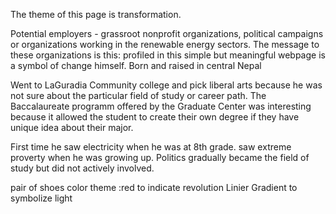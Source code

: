 The theme of this page is transformation. 

Potential employers - grassroot nonprofit organizations, political campaigns or organizations working in the renewable energy sectors. The message to these organizations is this: profiled in this simple but meaningful webpage is a symbol of change himself. Born and raised in central Nepal

Went to LaGuradia Community college and pick liberal arts because he was not sure about the particular field of study or career path. The Baccalaureate programm offered by the Graduate Center was interesting  because it allowed the student to create their own degree if they have unique idea about their major. 

First time he saw electricity when he was at 8th grade.
saw extreme proverty when he was growing up.
Politics gradually became the field of study but did not actively involved.

pair of shoes
color theme :red to indicate revolution
Linier Gradient to symbolize light